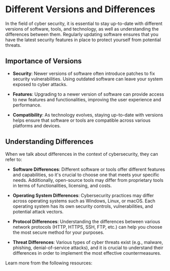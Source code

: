 # Different Versions and Differences

In the field of cyber security, it is essential to stay up-to-date with different versions of software, tools, and technology, as well as understanding the differences between them. Regularly updating software ensures that you have the latest security features in place to protect yourself from potential threats.

## Importance of Versions

- **Security**: Newer versions of software often introduce patches to fix security vulnerabilities. Using outdated software can leave your system exposed to cyber attacks.

- **Features**: Upgrading to a newer version of software can provide access to new features and functionalities, improving the user experience and performance.

- **Compatibility**: As technology evolves, staying up-to-date with versions helps ensure that software or tools are compatible across various platforms and devices.

## Understanding Differences

When we talk about differences in the context of cybersecurity, they can refer to:

- **Software Differences**: Different software or tools offer different features and capabilities, so it's crucial to choose one that meets your specific needs. Additionally, open-source tools may differ from proprietary tools in terms of functionalities, licensing, and costs.

- **Operating System Differences**: Cybersecurity practices may differ across operating systems such as Windows, Linux, or macOS. Each operating system has its own security controls, vulnerabilities, and potential attack vectors.

- **Protocol Differences**: Understanding the differences between various network protocols (HTTP, HTTPS, SSH, FTP, etc.) can help you choose the most secure method for your purposes.

- **Threat Differences**: Various types of cyber threats exist (e.g., malware, phishing, denial-of-service attacks), and it is crucial to understand their differences in order to implement the most effective countermeasures.

Learn more from the following resources:

